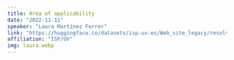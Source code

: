 ```yaml
---
title: Area of applicability
date: "2022-11-11"
speaker: "Laura Martínez Ferrer"
link: "https://huggingface.co/datasets/isp-uv-es/Web_site_legacy/resolve/main/seminars/FFT_AOA_Laura_11.11.22.pdf"
affiliation: "ISP/UV"
img: laura.webp
---
```

